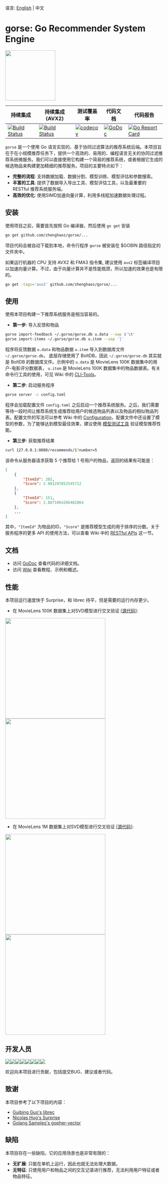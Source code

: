 语言: [English](https://github.com/zhenghaoz/gorse) | 中文

# gorse: Go Recommender System Engine

<img width=160 src="https://img.sine-x.com/gorse.png"/>

| 持续集成 | 持续集成 (AVX2) | 测试覆盖率 | 代码文档 | 代码报告 |
|---|---|---|---|---|
| [![Build Status](https://travis-matrix-badges.herokuapp.com/repos/zhenghaoz/gorse/branches/master/1)](https://travis-ci.org/zhenghaoz/gorse) | [![Build Status](https://travis-matrix-badges.herokuapp.com/repos/zhenghaoz/gorse/branches/master/2)](https://travis-ci.org/zhenghaoz/gorse) | [![codecov](https://codecov.io/gh/zhenghaoz/gorse/branch/master/graph/badge.svg)](https://codecov.io/gh/zhenghaoz/gorse) | [![GoDoc](https://godoc.org/github.com/zhenghaoz/gorse?status.svg)](https://godoc.org/github.com/zhenghaoz/gorse) | [![Go Report Card](https://goreportcard.com/badge/github.com/zhenghaoz/gorse)](https://goreportcard.com/report/github.com/zhenghaoz/gorse) |

`gorse` 是一个使用 Go 语言实现的、基于协同过滤算法的推荐系统后端。本项目旨在于在小规模推荐任务下，提供一个高效的、易用的、编程语言无关的协同过滤推荐系统微服务。我们可以直接使用它构建一个简易的推荐系统，或者根据它生成的候选物品来构建更加精细的推荐服务。项目的主要特点如下：

- **完整的流程**: 支持数据加载、数据分割、模型训练、模型评估和参数搜索。
- **丰富的工具**: 提供了数据导入导出工具、模型评估工具，以及最重要的 RESTful 推荐系统服务端。
- **高效的优化**: 使用SIMD加速向量计算，利用多线程加速数据处理过程。

## 安装

使用项目之前，需要首先按照 Go 编译器，然后使用 `go get` 安装

```bash
go get github.com/zhenghaoz/gorse/...
```

项目代码会被自动下载到本地，命令行程序 `gorse` 被安装在 $GOBIN 路径指定的文件夹中。

如果运行机器的 CPU 支持 AVX2 和 FMA3 指令集, 建议使用 `avx2` 标签编译项目以加速向量计算。不过，由于向量计算并不是性能瓶颈，所以加速的效果也是有限的。

```bash
go get -tags='avx2' github.com/zhenghaoz/gorse/...
```

## 使用

使用本项目构建一下推荐系统服务是相当容易的。

- **第一步**: 导入反馈和物品

```bash
gorse import-feedback ~/.gorse/gorse.db u.data --sep $'\t'
gorse import-items ~/.gorse/gorse.db u.item --sep '|'
```

程序将反馈数据 `u.data` 和物品数据 `u.item` 导入到数据库文件 `~/.gorse/gorse.db`， 底层存储使用了 BoltDB，因此 `~/.gorse/gorse.db` 其实就是 BoltDB 的数据库文件。示例中的 `u.data` 是 MovieLens 100K 数据集中的用户-电影评分数据表， `u.item` 是 MovieLens 100K 数据集中的物品数据表。有关命令行工具的使用，可见 Wiki 中的 [CLI-Tools](https://github.com/zhenghaoz/gorse/wiki/CLI-Tools)。

- **第二步**: 启动服务程序

```bash
gorse server -c config.toml
```

程序会加载配置文件 `config.toml` 之后启动一个推荐系统服务。之后，我们需要等待一段时间让推荐系统生成推荐给用户的候选物品列表以及物品的相似物品列表。配置文件的写法可以参考 Wiki 中的 [Configuration](https://github.com/zhenghaoz/gorse/wiki/Configuration)，配置文件中还设置了模型的参数，为了能够达到模型最佳效果，建议使用 [模型测试工具](https://github.com/zhenghaoz/gorse/wiki/CLI-Tools#cross-validation-tool) 验证模型推荐性能。

- **第三步**: 获取推荐结果

```bash
curl 127.0.0.1:8080/recommends/1?number=5
```

该命令从服务器请求获取 5 个推荐给 1 号用户的物品，返回的结果有可能是：

```json
[
    {
        "ItemId": 202,
        "Score": 2.901297852545712
    },
    {
        "ItemId": 151,
        "Score": 2.8871064286482864
    },
    ...
]
```

其中，`"ItemId"` 为物品的ID，`"Score"` 是推荐模型生成的用于排序的分数。关于服务程序的更多 API 的使用方法，可以查看 Wiki 中的 [RESTful APIs](https://github.com/zhenghaoz/gorse/wiki/RESTful-APIs) 这一节。

## 文档

- 访问 [GoDoc](https://godoc.org/github.com/zhenghaoz/gorse) 查看代码的详细文档。
- 访问 [Wiki](https://github.com/zhenghaoz/gorse/wiki) 查看教程、示例和概述。

## 性能

本项目运行速度快于 Surprise，和 librec 持平，但是需要的运行内存更少。

- 在 MovieLens 100K 数据集上对SVD模型进行交叉验证 \[[源代码](https://github.com/zhenghaoz/gorse/tree/master/example/benchmark_perf)\]:

<img width=320 src="https://img.sine-x.com/perf_time_svd_ml_100k.png"><img width=320 src="https://img.sine-x.com/perf_mem_svd_ml_100k.png">

- 在 MovieLens 1M 数据集上对SVD模型进行交叉验证 \[[源代码](https://github.com/zhenghaoz/gorse/tree/master/example/benchmark_perf)\]:

<img width=320 src="https://img.sine-x.com/perf_time_svd_ml_1m.png"><img width=320 src="https://img.sine-x.com/perf_mem_svd_ml_1m.png">

## 开发人员

[![](https://sourcerer.io/fame/zhenghaoz/zhenghaoz/gorse/images/0)](https://sourcerer.io/fame/zhenghaoz/zhenghaoz/gorse/links/0)[![](https://sourcerer.io/fame/zhenghaoz/zhenghaoz/gorse/images/1)](https://sourcerer.io/fame/zhenghaoz/zhenghaoz/gorse/links/1)[![](https://sourcerer.io/fame/zhenghaoz/zhenghaoz/gorse/images/2)](https://sourcerer.io/fame/zhenghaoz/zhenghaoz/gorse/links/2)[![](https://sourcerer.io/fame/zhenghaoz/zhenghaoz/gorse/images/3)](https://sourcerer.io/fame/zhenghaoz/zhenghaoz/gorse/links/3)[![](https://sourcerer.io/fame/zhenghaoz/zhenghaoz/gorse/images/4)](https://sourcerer.io/fame/zhenghaoz/zhenghaoz/gorse/links/4)[![](https://sourcerer.io/fame/zhenghaoz/zhenghaoz/gorse/images/5)](https://sourcerer.io/fame/zhenghaoz/zhenghaoz/gorse/links/5)[![](https://sourcerer.io/fame/zhenghaoz/zhenghaoz/gorse/images/6)](https://sourcerer.io/fame/zhenghaoz/zhenghaoz/gorse/links/6)[![](https://sourcerer.io/fame/zhenghaoz/zhenghaoz/gorse/images/7)](https://sourcerer.io/fame/zhenghaoz/zhenghaoz/gorse/links/7)

欢迎向本项目进行贡献，包括提交BUG、建议或者代码。

## 致谢

本项目参考了以下项目的内容：

- [Guibing Guo's librec](https://github.com/guoguibing/librec)
- [Nicolas Hug's Surprise](https://github.com/NicolasHug/Surprise)
- [Golang Samples's gopher-vector](https://github.com/golang-samples/gopher-vector)

## 缺陷

本项目存在一些缺陷，它的应用场景也是非常有限的：

- **无扩展**: 只能在单机上运行，因此也就无法处理大数据。
- **无特征**: 只使用用户和物品之间的交互记录进行推荐，无法利用用户特征或者物品特征。
